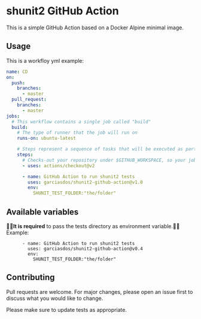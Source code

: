 # shunit2 GitHub Action

This is a simple GitHub Action based on a Docker Alpine minimal image.

## Usage

This is a workfloy yml example:

```yaml
name: CD
on:
  push:
    branches:
      - master
  pull_request:
    branches:
      - master
jobs:
  # This workflow contains a single job called "build"
  build:
    # The type of runner that the job will run on
    runs-on: ubuntu-latest

    # Steps represent a sequence of tasks that will be executed as part of the job
    steps:
      # Checks-out your repository under $GITHUB_WORKSPACE, so your job can access it
      - uses: actions/checkout@v2

      - name: GitHub Action to run shunit2 tests
        uses: garciasdos/shunit2-github-action@v1.0
        env:
          SHUNIT_TEST_FOLDER:"the/folder"
```
## Available variables

🚨🚨**It is required** to pass the tests directory as environment variable.🚨🚨
Example: 
```
      - name: GitHub Action to run shunit2 tests
        uses: garciasdos/shunit2-github-action@v0.4
        env:
          SHUNIT_TEST_FOLDER:"the/folder"
```
## Contributing
Pull requests are welcome. For major changes, please open an issue first to discuss what you would like to change.

Please make sure to update tests as appropriate.


